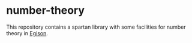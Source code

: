 # number-theory

This repository contains a spartan library with some facilities for number
theory in [Egison](https://www.egison.org/).
